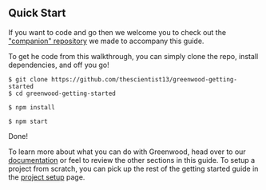 ## Quick Start
If you want to code and go then we welcome you to check out the ["companion" repository](https://github.com/thescientist13/greenwood-getting-started) we made to accompany this guide.


To get he code from this walkthrough, you can simply clone the repo, install dependencies, and off you go!
```render bash
$ git clone https://github.com/thescientist13/greenwood-getting-started
$ cd greenwood-getting-started

$ npm install

$ npm start
```

Done!

To learn more about what you can do with Greenwood, head over to our [documentation](/docs/) or feel to review the other sections in this guide.  To setup a project from scratch, you can pick up the rest of the getting started guide in the [project setup](/getting-started/project-setup) page.